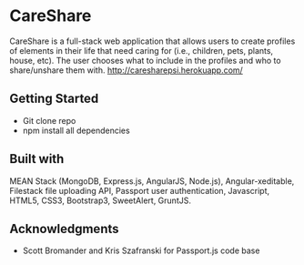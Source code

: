 # CareShare
CareShare is a full-stack web application that allows users to create profiles of elements in their life that need caring for (i.e., children, pets, plants, house, etc). The user chooses what to include in the profiles and who to share/unshare them with.
http://caresharepsi.herokuapp.com/

## Getting Started
- Git clone repo
- npm install all dependencies

## Built with
MEAN Stack (MongoDB, Express.js, AngularJS, Node.js), Angular-xeditable, Filestack file uploading API, Passport user authentication, Javascript, HTML5, CSS3, Bootstrap3, SweetAlert, GruntJS.

## Acknowledgments
* Scott Bromander and Kris Szafranski for Passport.js code base
